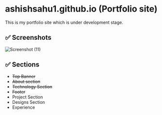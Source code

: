 # ashishsahu1.github.io (Portfolio site)

This is my portfolio site which is under development stage.

## ✅ Screenshots
![Screenshot (11)](https://user-images.githubusercontent.com/52550558/138639140-8141780a-52de-420f-8b7b-5325e34623da.png)

## ✅ Sections
- ~~Top Banner~~
- ~~About section~~
- ~~Technology Section~~
- ~~Footer~~
- Project Section
- Designs Section
- Experience



